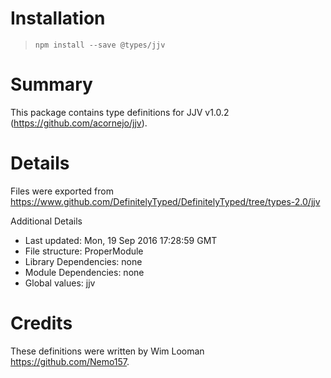 # Installation
> `npm install --save @types/jjv`

# Summary
This package contains type definitions for JJV v1.0.2 (https://github.com/acornejo/jjv).

# Details
Files were exported from https://www.github.com/DefinitelyTyped/DefinitelyTyped/tree/types-2.0/jjv

Additional Details
 * Last updated: Mon, 19 Sep 2016 17:28:59 GMT
 * File structure: ProperModule
 * Library Dependencies: none
 * Module Dependencies: none
 * Global values: jjv

# Credits
These definitions were written by Wim Looman <https://github.com/Nemo157>.
